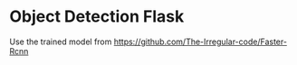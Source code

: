 # Object Detection Flask
Use the trained model from https://github.com/The-Irregular-code/Faster-Rcnn
 
